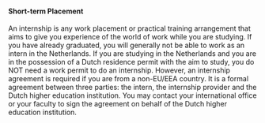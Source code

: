 #### Short-term Placement

An internship is any work placement or practical training arrangement that aims to give you experience of the world of work while you are studying. If you have already graduated, you will generally not be able to work as an intern in the Netherlands. If you are studying in the Netherlands and you are in the possession of a Dutch residence permit with the aim to study, you do NOT need a work permit to do an internship. However, an internship agreement is required if you are from a non-EU/EEA country. It is a formal agreement between three parties: the intern, the internship provider and the Dutch higher education institution. You may contact your international office or your faculty to sign the agreement on behalf of the Dutch higher education institution.


